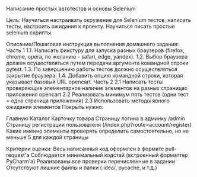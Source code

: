 Написание простых автотестов и основы Selenium

Цель:
Научиться настраивать окружение для Selenium тестов, написать тесты, настроить ожидания к проекту. Научиться писать простые selenium скрипты.


Описание/Пошаговая инструкция выполнения домашнего задания:
Часть 1
1.1. Написать фикстуру для запуска разных браузеров (firefox, chrome, opera, по желанию - safari, edge, yandex).
1.2. Выбор браузера должен осуществляться путем передачи аргумента командной строки pytest.
1.3. По завершению работы тестов должно осуществляться закрытие браузера.
1.4. Добавить опцию командной строки, которая указывает базовый URL opencart.
Часть 2
2.1 Написать тесты проверяющие элементарное наличие элементов на разных страницах приложения opencart
2.2 Реализовать минимум пять тестов (одни тест = одна страница приложения)
2.3 Использовать методы явного ожидания элементов
Покрыть нужно:

Главную
Каталог
Карточку товара
Страницу логина в админку /admin
Страницу регистрации пользователя (/index.php?route=account/register)
Какие именно элементы проверять определить самостоятельно, но не меньше 5 для каждой страницы

Критерии оценки:
Весь написанный код оформлен в формате pull-request'a
Соблюдается минимальный кодстай (встроенный форматтер PyCharm'a)
Реализованы все проверки перечисленные в задании
Отсутствуют лишние файлы и папки (.idea/, pycache, и т.д.)
